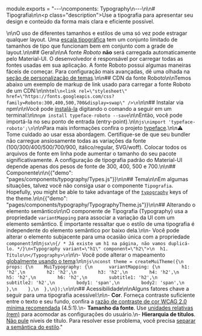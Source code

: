 module.exports = "---\ncomponents: Typography\n---\n\n# Tipografia\n\n<p class=\"description\">Use a tipografia para apresentar seu design e conteúdo da forma mais clara e eficiente possível.</p>\n\nO uso de diferentes tamanhos e estilos de uma só vez pode estragar qualquer layout. Uma [escala tipográfica](https://material.io/design/typography/#type-scale) tem um conjunto limitado de tamanhos de tipo que funcionam bem em conjunto com a grade de layout.\n\n## Geral\n\nA fonte *Roboto* **não** será carregada automaticamente pelo Material-UI. O desenvolvedor é responsável por carregar todas as fontes usadas em sua aplicação. A fonte Roboto possui algumas maneiras fáceis de começar. Para configuração mais avançadas, dê uma olhada na [seção de personalização de temas](/customization/typography/).\n\n## CDN da fonte Roboto\n\nTemos abaixo um exemplo de markup de link usado para carregar a fonte Roboto de um CDN:\n\n```html\n<link rel=\"stylesheet\" href=\"https://fonts.googleapis.com/css?family=Roboto:300,400,500,700&display=swap\" />\n```\n\n## Instalar via npm\n\nVocê pode [instalá-la](https://www.npmjs.com/package/typeface-roboto) digitando o comando a seguir em um terminal:\n\n`npm install typeface-roboto --save`\n\nEntão, você pode importá-la no seu ponto de entrada (entry-point).\n\n```js\nimport 'typeface-roboto';\n```\n\nPara mais informações confira o projeto [typeface](https://github.com/KyleAMathews/typefaces/tree/master/packages/roboto).\n\n⚠️ Tome cuidado ao usar essa abordagem. Certifique-se de que seu bundler não carregue ansiosamente todas as variações da fonte (100/300/400/500/700/900, itálico/regular, SVG/woff). Colocar todos os arquivos de fonte em linha pode aumentar o tamanho do seu pacote significativamente. A configuração de tipografia padrão do Material-UI depende apenas dos pesos de fonte de 300, 400, 500 e 700.\n\n## Componente\n\n{{\"demo\": \"pages/components/typography/Types.js\"}}\n\n## Tema\n\nEm algumas situações, talvez você não consiga usar o componente `Tipografia`. Hopefully, you might be able to take advantage of the [`typography`](/customization/default-theme/?expand-path=$.typography) keys of the theme.\n\n{{\"demo\": \"pages/components/typography/TypographyTheme.js\"}}\n\n## Alterando o elemento semântico\n\nO componente de Tipografia (Typography) usa a propriedade `variantMapping` para associar a variação da UI com um elemento semântico. É importante ressaltar que o estilo de uma tipografia é independente do elemento semântico por baixo dela.\n\n- Você pode alterar o elemento subjacente para uma ocasião única com a propriedade `component`:\n\n```jsx\n{/ * Já existe um h1 na página, não vamos duplicá-lo. */}\n<Typography variant=\"h1\" component=\"h2\">\n  h1. Título\n</Typography>\n```\n\n- Você pode alterar o mapeamento [globalmente usando o tema](/customization/globals/#default-props):\n\n```js\nconst theme = createMuiTheme({\n  props: {\n    MuiTypography: {\n      variantMapping: {\n        h1: 'h2',\n        h2: 'h2',\n        h3: 'h2',\n        h4: 'h2',\n        h5: 'h2',\n        h6: 'h2',\n        subtitle1: 'h2',\n        subtitle2: 'h2',\n        body1: 'span',\n        body2: 'span',\n      },\n    },\n  },\n});\n```\n\n## Acessibilidade\n\nAlguns fatores chave a seguir para uma tipografia acessível:\n\n- **Cor**. Forneça contraste suficiente entre o texto e seu fundo, confira a [razão de contraste de cor WCAG 2.0 mínima recomendada](https://www.w3.org/TR/UNDERSTANDING-WCAG20/visual-audio-contrast-contrast.html) (4.5:1).\n- **Tamanho da fonte**. Use [unidades relativas (rem)](/customization/typography/#font-size) para acomodar as configurações do usuário.\n- **Hierarquia de títulos**. [Não pule](https://www.w3.org/WAI/tutorials/page-structure/headings/) níveis de título. Para resolver esse problema, você precisa [separar a semântica do estilo](#changing-the-semantic-element)."
